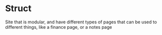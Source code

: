 # Struct
Site that is modular, and have different types of pages that can be used to different things, like a finance page, or a notes page
